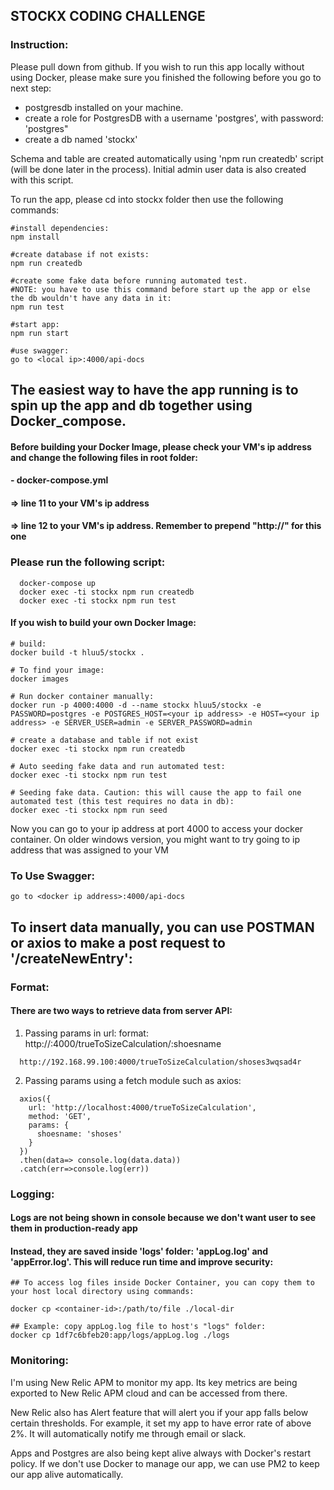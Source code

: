 ## STOCKX CODING CHALLENGE

### Instruction:
Please pull down from github. If you wish to run this app locally without using Docker, please make sure you finished the following before you go to next step:
- postgresdb installed on your machine.
- create a role for PostgresDB with a username 'postgres', with password: 'postgres"
- create a db named 'stockx'

Schema and table are created automatically using 'npm run createdb' script (will be done later in the process). Initial admin user data is also created with this script.

To run the app, please cd into stockx folder then use the following commands:
```
#install dependencies:
npm install

#create database if not exists:
npm run createdb

#create some fake data before running automated test.
#NOTE: you have to use this command before start up the app or else the db wouldn't have any data in it:
npm run test

#start app:
npm run start

#use swagger:
go to <local ip>:4000/api-docs
```
## The easiest way to have the app running is to spin up the app and db together using Docker_compose.
#### Before building your Docker Image, please check your VM's ip address and change the following files in root folder:
#### - docker-compose.yml
####  => line 11 to your VM's ip address
####  => line 12 to your VM's ip address. Remember to prepend "http://" for this one

### Please run the following script:
```
  docker-compose up
  docker exec -ti stockx npm run createdb
  docker exec -ti stockx npm run test
```

#### If you wish to build your own Docker Image:

```
# build:
docker build -t hluu5/stockx .

# To find your image:
docker images

# Run docker container manually:
docker run -p 4000:4000 -d --name stockx hluu5/stockx -e PASSWORD=postgres -e POSTGRES_HOST=<your ip address> -e HOST=<your ip address> -e SERVER_USER=admin -e SERVER_PASSWORD=admin

# create a database and table if not exist
docker exec -ti stockx npm run createdb

# Auto seeding fake data and run automated test:
docker exec -ti stockx npm run test

# Seeding fake data. Caution: this will cause the app to fail one automated test (this test requires no data in db):
docker exec -ti stockx npm run seed
```

Now you can go to your ip address at port 4000 to access your docker container. On older windows version, you might want to try going to ip address that was assigned to your VM

### To Use Swagger:
```
go to <docker ip address>:4000/api-docs
```

## To insert data manually, you can use POSTMAN or axios to make a post request to '/createNewEntry':
### Format:
#### There are two ways to retrieve data from server API:
1. Passing params in url:
  format: http://<your VM or localhost ip address>:4000/trueToSizeCalculation/:shoesname
```
  http://192.168.99.100:4000/trueToSizeCalculation/shoses3wqsad4r
```

2. Passing params using a fetch module such as axios:
  ```
    axios({
      url: 'http://localhost:4000/trueToSizeCalculation',
      method: 'GET',
      params: {
        shoesname: 'shoses'
      }
    })
    .then(data=> console.log(data.data))
    .catch(err=>console.log(err))
  ```
### Logging:
#### Logs are not being shown in console because we don't want user to see them in production-ready app
#### Instead, they are saved inside 'logs' folder: 'appLog.log' and 'appError.log'. This will reduce run time and improve security:
```
## To access log files inside Docker Container, you can copy them to your host local directory using commands:

docker cp <container-id>:/path/to/file ./local-dir

## Example: copy appLog.log file to host's "logs" folder:
docker cp 1df7c6bfeb20:app/logs/appLog.log ./logs
```
### Monitoring:
I'm using New Relic APM to monitor my app. Its key metrics are being exported to New Relic APM cloud and can be accessed from there.

New Relic also has Alert feature that will alert you if your app falls below certain thresholds. For example, it set my app to have error rate of above 2%. It will automatically notify me through email or slack.

Apps and Postgres are also being kept alive always with Docker's restart policy.
If we don't use Docker to manage our app, we can use PM2 to keep our app alive automatically.


